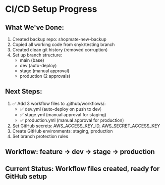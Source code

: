 # CI/CD Setup Progress

## What We've Done:
1. Created backup repo: shopmate-new-backup
2. Copied all working code from snyk/testing branch
3. Created clean git history (removed corruption)
4. Set up branch structure:
   - main (base)
   - dev (auto-deploy)
   - stage (manual approval) 
   - production (2 approvals)

## Next Steps:
1. ✅ Add 3 workflow files to .github/workflows/:
   - ✅ dev.yml (auto-deploy on push to dev)
   - ✅ stage.yml (manual approval for staging)
   - ✅ production.yml (manual approval for production)
2. Set GitHub secrets: AWS_ACCESS_KEY_ID, AWS_SECRET_ACCESS_KEY
3. Create GitHub environments: staging, production
4. Set branch protection rules

## Workflow: feature → dev → stage → production

## Current Status: Workflow files created, ready for GitHub setup